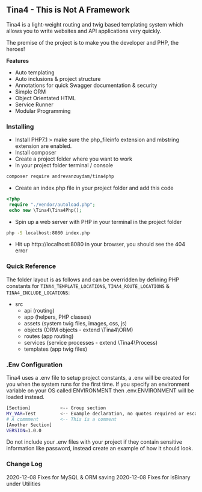 ## Tina4 - This is Not A Framework ##

Tina4 is a light-weight routing and twig based templating system which allows you to write websites and API applications very quickly.

The premise of the project is to make you the developer and PHP, the heroes!

**Features**

- Auto templating
- Auto inclusions & project structure
- Annotations for quick Swagger documentation & security
- Simple ORM
- Object Orientated HTML
- Service Runner
- Modular Programming

### Installing ###

- Install PHP7.1 > make sure the php_fileinfo extension and mbstring extension are enabled.
- Install composer
- Create a project folder where you want to work
- In your project folder terminal / console
```bash
composer require andrevanzuydam/tina4php
```
- Create an index.php file in your project folder and add this code
```php
<?php
 require "./vendor/autoload.php"; 
 echo new \Tina4\Tina4Php();
``` 
- Spin up a web server with PHP in your terminal in the project folder
```bash
php -S localhost:8080 index.php
```
- Hit up http://localhost:8080 in your browser, you should see the 404 error

### Quick Reference ###

The folder layout is as follows and can be overridden by defining PHP constants for ```TINA4_TEMPLATE_LOCATIONS```, ```TINA4_ROUTE_LOCATIONS``` & ```TINA4_INCLUDE_LOCATIONS```:

  * src
     * api (routing)
     * app (helpers, PHP classes)
     * assets (system twig files, images, css, js)
     * objects (ORM objects - extend \Tina4\ORM)
     * routes (app routing)
     * services (service processes - extend \Tina4\Process)
     * templates (app twig files)
     
### .Env Configuration

Tina4 uses a .env file to setup project constants, a .env will be created for you when the system runs for the first time.
If you specify an environment variable on your OS called ENVIRONMENT then .env.ENVIRONMENT will be loaded instead.

```bash
[Section]           <-- Group section
MY_VAR=Test         <-- Example declaration, no quotes required or escaping, quotes will be treated as part of the variable
# A commment        <-- This is a comment
[Another Section]
VERSION=1.0.0
```
Do not include your .env files with your project if they contain sensitive information like password, instead create an example of how it should look.

### Change Log

2020-12-08 Fixes for MySQL & ORM saving
2020-12-08 Fixes for isBinary under Utilities